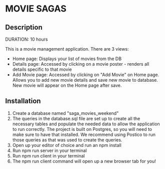 # MOVIE SAGAS

## Description

DURATION: 10 hours

This is a movie management application. 
There are 3 views: 
- Home page: Displays your list of movies from the DB
- Details page: Accessed by clicking on a movie poster -       renders all details specific to that movie 
- Add Movie page: Accessed by clicking on "Add Movie" on Home page. Allows you to add new movie details and save new movie to database. New movie will appear on the Home page after save.



## Installation

1. Create a database named "saga_movies_weekend"
2. The queries in the database.sql file are set up to create all the necessary tables and populate the needed data to allow the application to run correctly. The project is built on Postgres, so you will need to make sure to have that installed. We recommend using Postico to run those queries as that was used to create the queries.
3. Open up your editor of choice and run an npm install
4. Run npm run server in your terminal
5. Run npm run client in your terminal
6. The npm run client command will open up a new browser tab for you!
